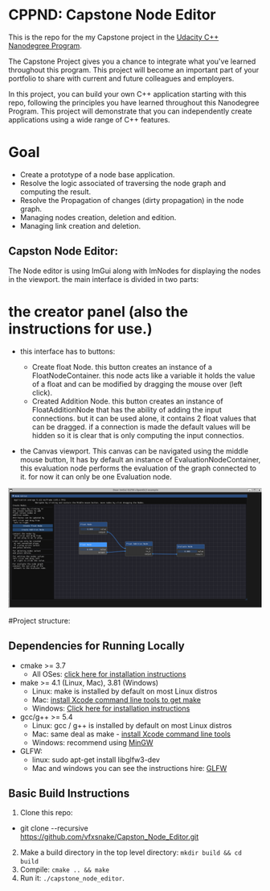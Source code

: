 # CPPND: Capstone Node Editor

This is the repo for the my Capstone project in the [Udacity C++ Nanodegree Program](https://www.udacity.com/course/c-plus-plus-nanodegree--nd213).

The Capstone Project gives you a chance to integrate what you've learned throughout this program. This project will become an important part of your portfolio to share with current and future colleagues and employers.

In this project, you can build your own C++ application starting with this repo, following the principles you have learned throughout this Nanodegree Program. This project will demonstrate that you can independently create applications using a wide range of C++ features.

# Goal
* Create a prototype of a node base application.
* Resolve the logic associated of traversing the node graph and computing the result.
* Resolve the Propagation of changes (dirty propagation) in the node graph.
* Managing nodes creation, deletion and edition.
* Managing link creation and deletion.

## Capston Node Editor:

The Node editor is using ImGui along with ImNodes for displaying the nodes in the viewport.
the main interface is divided in two parts:
# the creator panel (also the instructions for use.)
  * this interface has to buttons:
    * Create float Node. this button creates an instance of a FloatNodeContainer.
      this node acts like a variable it holds the value of a float and can be modified by dragging the mouse over (left click).
    * Created Addition Node. this button creates an instance of FloatAdditionNode that has the ability of adding the input connections.
      but it can be used alone, it contains 2 float values that can be dragged. if a connection is made the default values will be hidden
      so it is clear that is only computing the input connectios.


* the Canvas viewport.
This canvas can be navigated using the middle mouse button, It has by default an instance of EvaluationNodeContainer, this evaluation node
performs the evaluation of the graph connected to it. for now it can only be one Evaluation node.

![Node Editor](./images/Capston_Node_editor.png)

#Project structure:


## Dependencies for Running Locally
* cmake >= 3.7
  * All OSes: [click here for installation instructions](https://cmake.org/install/)
* make >= 4.1 (Linux, Mac), 3.81 (Windows)
  * Linux: make is installed by default on most Linux distros
  * Mac: [install Xcode command line tools to get make](https://developer.apple.com/xcode/features/)
  * Windows: [Click here for installation instructions](http://gnuwin32.sourceforge.net/packages/make.htm)
* gcc/g++ >= 5.4
  * Linux: gcc / g++ is installed by default on most Linux distros
  * Mac: same deal as make - [install Xcode command line tools](https://developer.apple.com/xcode/features/)
  * Windows: recommend using [MinGW](http://www.mingw.org/)
* GLFW:
  * linux: sudo apt-get install libglfw3-dev
  * Mac and windows you can see the instructions hire: [GLFW](https://www.glfw.org/)
## Basic Build Instructions

1. Clone this repo:
  * git clone --recursive https://github.com/vfxsnake/Capston_Node_Editor.git
2. Make a build directory in the top level directory: `mkdir build && cd build`
3. Compile: `cmake .. && make`
4. Run it: `./capstone_node_editor`.